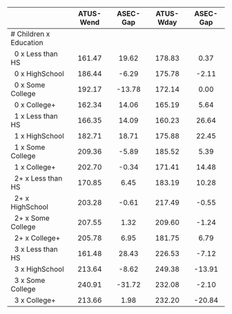 
|                      |    ATUS-Wend |     ASEC-Gap |    ATUS-Wday |     ASEC-Gap |
| -------------------- | :----------: | :----------: | :----------: | :----------: |
| # Children x Education |              |              |              |              |
| &nbsp;&nbsp;0 x Less than HS |       161.47 |        19.62 |       178.83 |         0.37 |
| &nbsp;&nbsp;0 x HighSchool |       186.44 |        -6.29 |       175.78 |        -2.11 |
| &nbsp;&nbsp;0 x Some College |       192.17 |       -13.78 |       172.14 |         0.00 |
| &nbsp;&nbsp;0 x College+ |       162.34 |        14.06 |       165.19 |         5.64 |
| &nbsp;&nbsp;1 x Less than HS |       166.35 |        14.09 |       160.23 |        26.64 |
| &nbsp;&nbsp;1 x HighSchool |       182.71 |        18.71 |       175.88 |        22.45 |
| &nbsp;&nbsp;1 x Some College |       209.36 |        -5.89 |       185.52 |         5.39 |
| &nbsp;&nbsp;1 x College+ |       202.70 |        -0.34 |       171.41 |        14.48 |
| &nbsp;&nbsp;2+ x Less than HS |       170.85 |         6.45 |       183.19 |        10.28 |
| &nbsp;&nbsp;2+ x HighSchool |       203.28 |        -0.61 |       217.49 |        -0.55 |
| &nbsp;&nbsp;2+ x Some College |       207.55 |         1.32 |       209.60 |        -1.24 |
| &nbsp;&nbsp;2+ x College+ |       205.78 |         6.95 |       181.75 |         6.79 |
| &nbsp;&nbsp;3 x Less than HS |       161.48 |        28.43 |       226.53 |        -7.12 |
| &nbsp;&nbsp;3 x HighSchool |       213.64 |        -8.62 |       249.38 |       -13.91 |
| &nbsp;&nbsp;3 x Some College |       240.91 |       -31.72 |       232.08 |        -2.10 |
| &nbsp;&nbsp;3 x College+ |       213.66 |         1.98 |       232.20 |       -20.84 |

